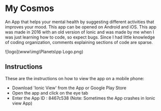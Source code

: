 


# My Cosmos
An App that helps your mental health by suggesting different activities that improves your mood. This app can be opened on Android and iOS. This app was made in 2016 with an old version of Ionic and was made by me when I was just learning how to code, so expect bugs. Since I had little knowledge of coding organization, comments explaining sections of code are sparse.

![logo](www\img\Planets\pp Logo.png)

## Instructions

These are the instructions on how to view the app on a mobile phone:
* Download 'Ionic View' from the App or Google Play Store
* Open the app and click on the eye tab
* Enter the App ID : 8467c538 (Note: Sometimes the App crashes in Ionic view App)
